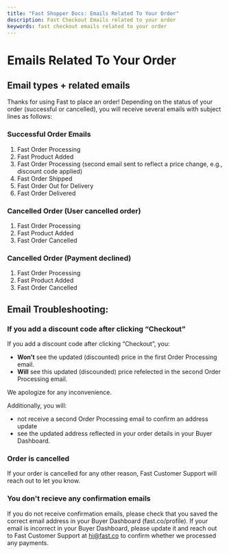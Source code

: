```yaml
---
title: "Fast Shopper Docs: Emails Related To Your Order"
description: Fast Checkout Emails related to your order
keywords: fast checkout emails related to your order
---
```


# Emails Related To Your Order

## Email types + related emails

Thanks for using Fast to place an order! Depending on the status of your order (successful or cancelled), you will receive several emails with subject lines as follows:

### Successful Order Emails

1. Fast Order Processing
2. Fast Product Added
3. Fast Order Processing (second email sent to reflect a price change, e.g., discount code applied)
4. Fast Order Shipped
5. Fast Order Out for Delivery
6. Fast Order Delivered

### Cancelled Order (User cancelled order)

1. Fast Order Processing
2. Fast Product Added
3. Fast Order Cancelled

### Cancelled Order (Payment declined)

1. Fast Order Processing
2. Fast Product Added
3. Fast Order Cancelled

## Email Troubleshooting:

### If you add a discount code after clicking “Checkout”

If you add a discount code after clicking “Checkout”, you:

- **Won’t** see the updated (discounted) price in the first Order Processing email.
- **Will** see this updated (discounded) price refelected in the second Order Processing email.

We apologize for any inconvenience.

Additionally, you will:

- not receive a second Order Processing email to confirm an address update
- see the updated address reflected in your order details in your Buyer Dashboard.

### Order is cancelled

If your order is cancelled for any other reason, Fast Customer Support will reach out to let you know.

### You don't recieve any confirmation emails

If you do not receive confirmation emails, please check that you saved the correct email address in your Buyer Dashboard (fast.co/profile). If your email is incorrect in your Buyer Dashboard, please update it and reach out to Fast Customer Support at hi@fast.co to confirm whether we processed any payments.
